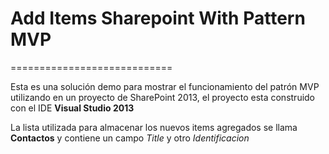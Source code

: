 # Add Items Sharepoint With Pattern MVP
============================

Esta es una solución demo para mostrar el funcionamiento del patrón MVP utilizando en un proyecto de SharePoint 2013, el proyecto esta construido con el IDE **Visual Studio 2013**

La lista utilizada para almacenar los nuevos items agregados se llama **Contactos** y contiene un campo *Title* y otro *Identificacion*
